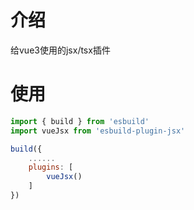 # 介绍

给vue3使用的jsx/tsx插件


# 使用

```js
import { build } from 'esbuild'
import vueJsx from 'esbuild-plugin-jsx'

build({
    ......
    plugins: [
        vueJsx()
    ]
})
```

